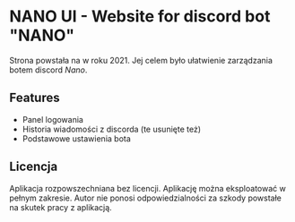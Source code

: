 # NANO UI - Website for discord bot "NANO"

Strona powstała na w roku 2021. Jej celem było ułatwienie zarządzania botem discord *Nano*. 


## Features

- Panel logowania
- Historia wiadomości z discorda (te usunięte też)
- Podstawowe ustawienia bota


## Licencja

Aplikacja rozpowszechniana bez licencji. Aplikację można eksploatować w pełnym zakresie. Autor nie ponosi odpowiedzialności za szkody powstałe na skutek pracy z aplikacją. 

